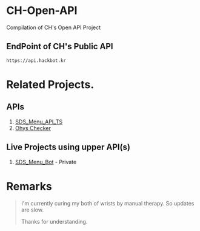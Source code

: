 # CH-Open-API
Compilation of CH's Open API Project

## EndPoint of CH's Public API

```
https://api.hackbot.kr
```

# Related Projects.
## APIs
1. [SDS_Menu_API_TS](https://github.com/Cellularhacker/SDS_Menu_API_TS)
2. [Ohys Checker](https://github.com/Cellularhacker/OhysChecker)

## Live Projects using upper API(s)
1. [SDS_Menu_Bot](https://github.com/Cellularhacker/SDS_Menu_Bot) - Private

# Remarks
> I'm currently curing my both of wrists by manual therapy. So updates are slow.
>
> Thanks for understanding.
